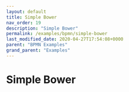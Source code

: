```yaml
---
layout: default
title: Simple Bower
nav_order: 19
description: "Simple Bower"
permalink: /examples/bpmn/simple-bower
last_modified_date: 2020-04-27T17:54:08+0000
parent: "BPMN Examples"
grand_parent: "Examples"
---
```


# Simple Bower
